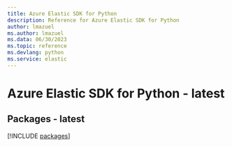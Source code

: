```yaml
---
title: Azure Elastic SDK for Python
description: Reference for Azure Elastic SDK for Python
author: lmazuel
ms.author: lmazuel
ms.data: 06/30/2023
ms.topic: reference
ms.devlang: python
ms.service: elastic
---
```

# Azure Elastic SDK for Python - latest
## Packages - latest
[!INCLUDE [packages](elastic-index.md)]